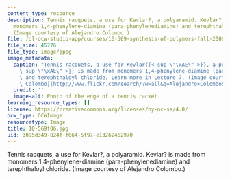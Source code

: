 ```yaml
---
content_type: resource
description: Tennis racquets, a use for Kevlar?, a polyaramid. Kevlar? is made from
  monomers 1,4-phenylene-diamine (para-phenylenediamine) and terephthaloyl chloride.
  (Image courtesy of Alejandro Colombo.)
file: /ol-ocw-studio-app/courses/10-569-synthesis-of-polymers-fall-2006/3095d349824ff0645f97e13262462970_10-569f06.jpg
file_size: 45776
file_type: image/jpeg
image_metadata:
  caption: "Tennis racquets, a use for Kevlar{{< sup \"\xAE\" >}}, a polyaramid. Kevlar{{<\
    \ sup \"\xAE\" >}} is made from monomers 1,4-phenylene-diamine (para-phenylenediamine)\
    \ and terephthaloyl chloride. Learn more in Lecture 7. (Image courtesy of\_[Alejandro\
    \ Colombo](http://www.flickr.com/search/?w=all&q=Alejandro+Colombo&m=text).)"
  credit: ''
  image-alt: Photo of the edge of a tennis racket.
learning_resource_types: []
license: https://creativecommons.org/licenses/by-nc-sa/4.0/
ocw_type: OCWImage
resourcetype: Image
title: 10-569f06.jpg
uid: 3095d349-824f-f064-5f97-e13262462970
---
```

Tennis racquets, a use for Kevlar?, a polyaramid. Kevlar? is made from monomers 1,4-phenylene-diamine (para-phenylenediamine) and terephthaloyl chloride. (Image courtesy of Alejandro Colombo.)